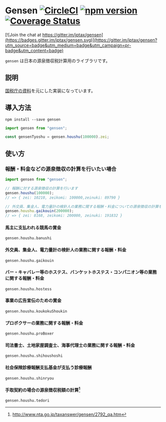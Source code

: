# Gensen [![CircleCI](https://circleci.com/gh/jptax/gensen/tree/master.svg?style=svg)](https://circleci.com/gh/jptax/gensen/tree/master) [![npm version](https://badge.fury.io/js/gensen.svg)](https://badge.fury.io/js/gensen) [![Coverage Status](https://coveralls.io/repos/github/jptax/gensen/badge.svg?branch=master)](https://coveralls.io/github/jptax/gensen?branch=master)

[![Join the chat at https://gitter.im/jptax/gensen](https://badges.gitter.im/jptax/gensen.svg)](https://gitter.im/jptax/gensen?utm_source=badge&utm_medium=badge&utm_campaign=pr-badge&utm_content=badge)

`gensen` は日本の源泉徴収税計算用のライブラリです。

## 説明
[国税庁の資料](https://www.nta.go.jp/shiraberu/ippanjoho/pamph/gensen/shikata2017/01.htm)を元にした実装になっています。

## 導入方法

```
npm install --save gensen
```

```js
import gensen from "gensen";

const gensenTyoshu = gensen.houshu(100000).zei;
```

## 使い方

### 報酬・料金などの源泉徴収の計算を行いたい場合

```js
import gensen from "gensen";

// 報酬に対する源泉徴収の計算を行います
gensen.houshu(100000);
// => { zei: 10210, zeikomi: 100000,zeinuki: 89790 }

// 外交員、集金人、電力量計の検針人の業務に関する報酬・料金についての源泉徴収の計算を行いたい場合
gensen.houshu.gaikouin(200000);
// => { zei: 8168, zeikomi: 200000, zeinuki: 191832 }
```

#### 馬主に支払われる競馬の賞金
`gensen.houshu.banushi`

#### 外交員、集金人、電力量計の検針人の業務に関する報酬・料金
`gensen.houshu.gaikouin`

#### バー・キャバレー等のホステス、バンケットホステス・コンパニオン等の業務に関する報酬・料金
`gensen.houshu.hostess`

#### 事業の広告宣伝のための賞金
`gensen.houshu.koukokuShoukin`

#### プロボクサーの業務に関する報酬・料金
`gensen.houshu.proBoxer`

#### 司法書士、土地家屋調査士、海事代理士の業務に関する報酬・料金
`gensen.houshu.shihoushoshi`

#### 社会保険診療報酬支払基金が支払う診療報酬
`gensen.houshu.shinryou`

#### 手取契約の場合の源泉徴収税額の計算[^1]
`gensen.houshu.tedori`

[^1]: http://www.nta.go.jp/taxanswer/gensen/2792_qa.htm
